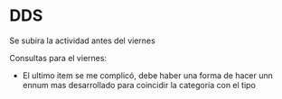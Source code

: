# DDS
Se subira la actividad antes del viernes


Consultas para el viernes:
- El ultimo item se me complicó, debe haber una forma de hacer unn ennum mas desarrollado para coincidir la categoria con el tipo
